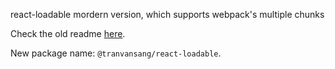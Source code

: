 react-loadable mordern version, which supports webpack's multiple chunks

Check the old readme [here](https://github.com/jamiebuilds/react-loadable).

New package name: `@tranvansang/react-loadable`.
